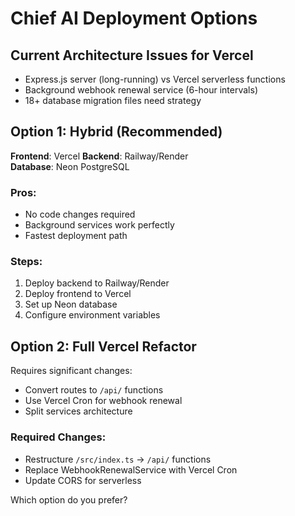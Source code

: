 # Chief AI Deployment Options

## Current Architecture Issues for Vercel
- Express.js server (long-running) vs Vercel serverless functions
- Background webhook renewal service (6-hour intervals)
- 18+ database migration files need strategy

## Option 1: Hybrid (Recommended)
**Frontend**: Vercel
**Backend**: Railway/Render  
**Database**: Neon PostgreSQL

### Pros:
- No code changes required
- Background services work perfectly
- Fastest deployment path

### Steps:
1. Deploy backend to Railway/Render
2. Deploy frontend to Vercel 
3. Set up Neon database
4. Configure environment variables

## Option 2: Full Vercel Refactor
Requires significant changes:
- Convert routes to `/api/` functions
- Use Vercel Cron for webhook renewal
- Split services architecture

### Required Changes:
- Restructure `/src/index.ts` → `/api/` functions
- Replace WebhookRenewalService with Vercel Cron
- Update CORS for serverless

Which option do you prefer?